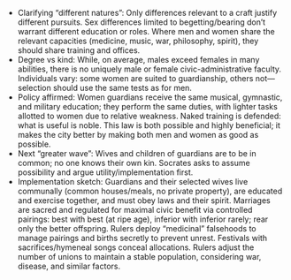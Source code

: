 - Clarifying “different natures”: Only differences relevant to a craft justify different pursuits. Sex differences limited to begetting/bearing don’t warrant different education or roles. Where men and women share the relevant capacities (medicine, music, war, philosophy, spirit), they should share training and offices.
- Degree vs kind: While, on average, males exceed females in many abilities, there is no uniquely male or female civic-administrative faculty. Individuals vary: some women are suited to guardianship, others not—selection should use the same tests as for men.
- Policy affirmed: Women guardians receive the same musical, gymnastic, and military education; they perform the same duties, with lighter tasks allotted to women due to relative weakness. Naked training is defended: what is useful is noble. This law is both possible and highly beneficial; it makes the city better by making both men and women as good as possible.
- Next “greater wave”: Wives and children of guardians are to be in common; no one knows their own kin. Socrates asks to assume possibility and argue utility/implementation first.
- Implementation sketch: Guardians and their selected wives live communally (common houses/meals, no private property), are educated and exercise together, and must obey laws and their spirit. Marriages are sacred and regulated for maximal civic benefit via controlled pairings: best with best (at ripe age), inferior with inferior rarely; rear only the better offspring. Rulers deploy “medicinal” falsehoods to manage pairings and births secretly to prevent unrest. Festivals with sacrifices/hymeneal songs conceal allocations. Rulers adjust the number of unions to maintain a stable population, considering war, disease, and similar factors.